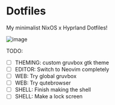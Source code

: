 # Dotfiles
My minimalist NixOS x Hyprland Dotfiles!

![image](https://github.com/user-attachments/assets/fdab22b2-5d4a-4e67-9285-111071339c28)

TODO:
- [ ] THEMING: custom gruvbox gtk theme
- [ ] EDITOR:  Switch to Neovim completely
- [ ] WEB:     Try global gruvbox
- [ ] WEB:     Try qutebrowser
- [ ] SHELL:   Finish making the shell
- [ ] SHELL:   Make a lock screen
